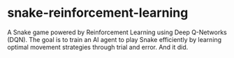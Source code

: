 # snake-reinforcement-learning
A Snake game powered by Reinforcement Learning using Deep Q-Networks (DQN). The goal is to train an AI agent to play Snake efficiently by learning optimal movement strategies through trial and error. And it did.
